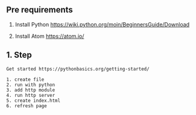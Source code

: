 ## Pre requirements
  1. Install Python
    https://wiki.python.org/moin/BeginnersGuide/Download

  2. Install Atom
    https://atom.io/

## 1. Step
    Get started https://pythonbasics.org/getting-started/

    1. create file
    2. run with python
    3. add http module
    4. run http server
    5. create index.html
    6. refresh page
